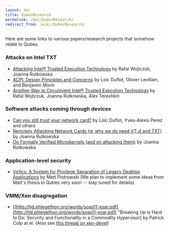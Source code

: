 ```yaml
---
layout: doc
title: QubesResearch
permalink: /doc/QubesResearch/
redirect_from: /wiki/QubesResearch/
---
```


Here are some links to various papers/research projects that somehow relate to Qubes.

### Attacks on Intel TXT

-   [Attacking Intel® Trusted Execution Technology](http://invisiblethingslab.com/resources/bh09dc/Attacking%20Intel%20TXT%20-%20paper.pdf) by Rafal Wojtczuk, Joanna Rutkowska
-   [ACPI: Design Principles and Concerns](http://www.ssi.gouv.fr/IMG/pdf/article_acpi.pdf) by Loic Duflot, Olivier Levillain, and Benjamin Morin
-   [Another Way to Circumvent Intel® Trusted Execution Technology](http://invisiblethingslab.com/resources/misc09/Another%20TXT%20Attack.pdf) by Rafal Wojtczuk, Joanna Rutkowska, Alex Tereshkin

### Software attacks coming through devices

-   [Can you still trust your network card?](http://www.ssi.gouv.fr/IMG/pdf/csw-trustnetworkcard.pdf) by Loïc Duflot, Yves-Alexis Perez and others
-   [Remotely Attacking Network Cards (or why we do need VT-d and TXT)](http://theinvisiblethings.blogspot.com/2010/04/remotely-attacking-network-cards-or-why.html) by Joanna Rutkowska
-   [On Formally Verified Microkernels (and on attacking them)](http://theinvisiblethings.blogspot.com/2010/05/on-formally-verified-microkernels-and.html) by Joanna Rutkowska

### Application-level security

-   [Virtics: A System for Privilege Separation of Legacy Desktop Applications](http://radlab.cs.berkeley.edu/wiki/Virtics) by Matt Piotrowski
    (We plan to implement some ideas from Matt's thesis in Qubes very soon -- stay tuned for details)

### VMM/Xen disagregation

-   [[http://tjd.phlegethon.org/words/sosp11-xoar.pdf](http://tjd.phlegethon.org/words/sosp11-xoar.pdf) "Breaking Up is Hard to Do: Security and Functionality in a Commodity Hypervisor] by Patrick Colp at el.
     (Also see [this thread on xen-devel](http://www.gossamer-threads.com/lists/xen/devel/230011))


